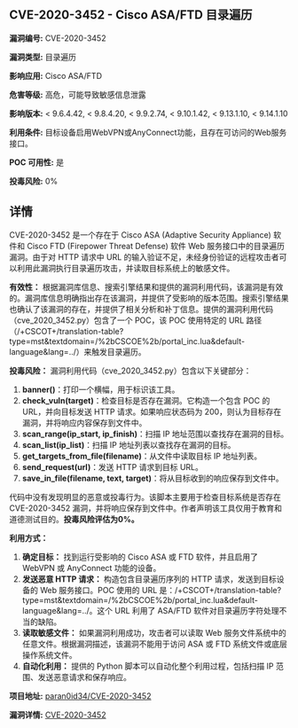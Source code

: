 ## CVE-2020-3452 - Cisco ASA/FTD 目录遍历

**漏洞编号:** CVE-2020-3452

**漏洞类型:** 目录遍历

**影响应用:** Cisco ASA/FTD

**危害等级:** 高危，可能导致敏感信息泄露

**影响版本:** < 9.6.4.42, < 9.8.4.20, < 9.9.2.74, < 9.10.1.42, < 9.13.1.10, < 9.14.1.10

**利用条件:** 目标设备启用WebVPN或AnyConnect功能，且存在可访问的Web服务接口。

**POC 可用性:** 是

**投毒风险:** 0%

## 详情

CVE-2020-3452 是一个存在于 Cisco ASA (Adaptive Security Appliance) 软件和 Cisco FTD (Firepower Threat Defense) 软件 Web 服务接口中的目录遍历漏洞。由于对 HTTP 请求中 URL 的输入验证不足，未经身份验证的远程攻击者可以利用此漏洞执行目录遍历攻击，并读取目标系统上的敏感文件。

**有效性：**
根据漏洞库信息、搜索引擎结果和提供的漏洞利用代码，该漏洞是有效的。漏洞库信息明确指出存在该漏洞，并提供了受影响的版本范围。搜索引擎结果也确认了该漏洞的存在，并提供了相关分析和补丁信息。提供的漏洞利用代码（cve_2020_3452.py）包含了一个 POC，该 POC 使用特定的 URL 路径（/+CSCOT+/translation-table?type=mst&textdomain=/%2bCSCOE%2b/portal_inc.lua&default-language&lang=../）来触发目录遍历。

**投毒风险：**
漏洞利用代码（cve_2020_3452.py）包含以下关键部分：
1.  **banner()**：打印一个横幅，用于标识该工具。
2.  **check_vuln(target)**：检查目标是否存在漏洞。它构造一个包含 POC 的 URL，并向目标发送 HTTP 请求。如果响应状态码为 200，则认为目标存在漏洞，并将响应内容保存到文件中。
3.  **scan_range(ip_start, ip_finish)**：扫描 IP 地址范围以查找存在漏洞的目标。
4.  **scan_list(ip_list)**：扫描 IP 地址列表以查找存在漏洞的目标。
5.  **get_targets_from_file(filename)**：从文件中读取目标 IP 地址列表。
6.  **send_request(url)**：发送 HTTP 请求到目标 URL。
7.  **save_in_file(filename, text, target)**：将从目标收到的响应保存到文件中。

代码中没有发现明显的恶意或投毒行为。该脚本主要用于检查目标系统是否存在 CVE-2020-3452 漏洞，并将响应保存到文件中。作者声明该工具仅用于教育和道德测试目的。**投毒风险评估为0%。**

**利用方式：**
1.  **确定目标：** 找到运行受影响的 Cisco ASA 或 FTD 软件，并且启用了 WebVPN 或 AnyConnect 功能的设备。
2.  **发送恶意 HTTP 请求：** 构造包含目录遍历序列的 HTTP 请求，发送到目标设备的 Web 服务接口。POC 使用的 URL 是：/+CSCOT+/translation-table?type=mst&textdomain=/%2bCSCOE%2b/portal_inc.lua&default-language&lang=../。这个 URL 利用了 ASA/FTD 软件对目录遍历字符处理不当的缺陷。
3.  **读取敏感文件：** 如果漏洞利用成功，攻击者可以读取 Web 服务文件系统中的任意文件。根据漏洞描述，该漏洞不能用于访问 ASA 或 FTD 系统文件或底层操作系统文件。
4.  **自动化利用：** 提供的 Python 脚本可以自动化整个利用过程，包括扫描 IP 范围、发送恶意请求和保存响应。

**项目地址:** [paran0id34/CVE-2020-3452](https://github.com/paran0id34/CVE-2020-3452)

**漏洞详情:** [CVE-2020-3452](https://nvd.nist.gov/vuln/detail/CVE-2020-3452)